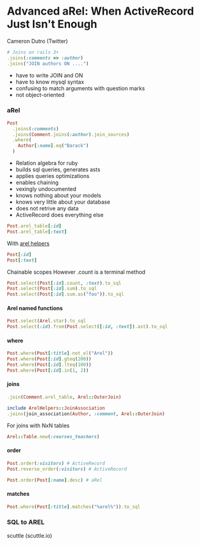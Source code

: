 Advanced aRel: When ActiveRecord Just Isn't Enough
===
Cameron Dutro (Twitter)


```ruby
# Joins on rails 3+
.joins(:comments => :author)
.joins("JOIN authors ON ....")
```
- have to write JOIN and ON
- have to know mysql syntax
- confusing to match arguments with question marks
- not object-oriented

### aRel

```ruby
Post
  .joins(:comments)
  .joins(Comment.joins(:author).join_sources)
  .where(
    Author[:name].eq("Barack")
  )
```

- Relation algebra for ruby
- builds sql queries, generates asts
- applies queries optimizations
- enables chaining
- vexingly undocumented
- knows nothing about your models
- knows very little about your database
- does not retrive any data
- ActiveRecord does everything else


```ruby
Post.arel_table[:id]
Post.arel_table[:text]
```

With [arel helpers](https://github.com/camertron/arel-helpers)

```ruby
Post[:id]
Post[:text]
```

Chainable scopes
However .count is a terminal method

```ruby
Post.select(Post[:id].count, :text).to_sql
Post.select(Post[:id].sum).to_sql
Post.select(Post[:id].sum.as("foo")).to_sql
```

#### Arel named functions

```ruby
Post.select(Arel.star).to_sql
Post.select(:id).from(Post.select([:id, :text]).ast).to_sql
```

#### where

```ruby
Post.where(Post[:title].not_el("Arel"))
Post.where(Post[:id].gteq(200))
Post.where(Post[:id].lteq(100))
Post.where(Post[:id].in(1, 2))
```

#### joins

```ruby
.join(Comment.arel_table, Arel::OuterJoin)
```

```ruby
include ArelHelpers::JoinAssociation
.joins(join_association(Author, :comment, Arel::OuterJoin)
```

For joins with NxN tables
```ruby
Arel::Table.new(:courses_teachers)
```

#### order

```ruby
Post.order(:visitors) # ActiveRecord
Post.reverse_order(:visitors) # ActiveRecord

Post.order(Post[:name].desc) # aRel
```

#### matches

```ruby
Post.where(Post[:title].matches("%arel%")).to_sql
```


### SQL to AREL
scuttle (scuttle.io)

